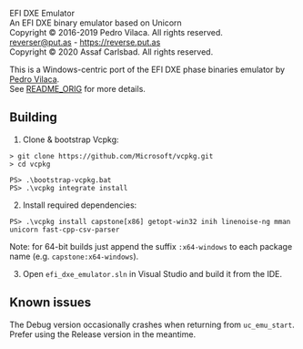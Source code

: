 EFI DXE Emulator  
An EFI DXE binary emulator based on Unicorn  
Copyright © 2016-2019 Pedro Vilaca. All rights reserved.  
reverser@put.as - https://reverse.put.as  
Copyright © 2020 Assaf Carlsbad. All rights reserved.  

This is a Windows-centric port of the EFI DXE phase binaries emulator by [Pedro Vilaca](https://github.com/gdbinit/efi_dxe_emulator).  
See [README_ORIG](README_ORIG.md) for more details.

## Building

1. Clone & bootstrap Vcpkg:
```
> git clone https://github.com/Microsoft/vcpkg.git
> cd vcpkg

PS> .\bootstrap-vcpkg.bat
PS> .\vcpkg integrate install
```

2. Install required dependencies:
```
PS> .\vcpkg install capstone[x86] getopt-win32 inih linenoise-ng mman unicorn fast-cpp-csv-parser
```

Note: for 64-bit builds just append the suffix `:x64-windows` to each package name (e.g. `capstone:x64-windows`).

3. Open `efi_dxe_emulator.sln` in Visual Studio and build it from the IDE.

## Known issues

The Debug version occasionally crashes when returning from `uc_emu_start`. Prefer using the Release version in the meantime.
